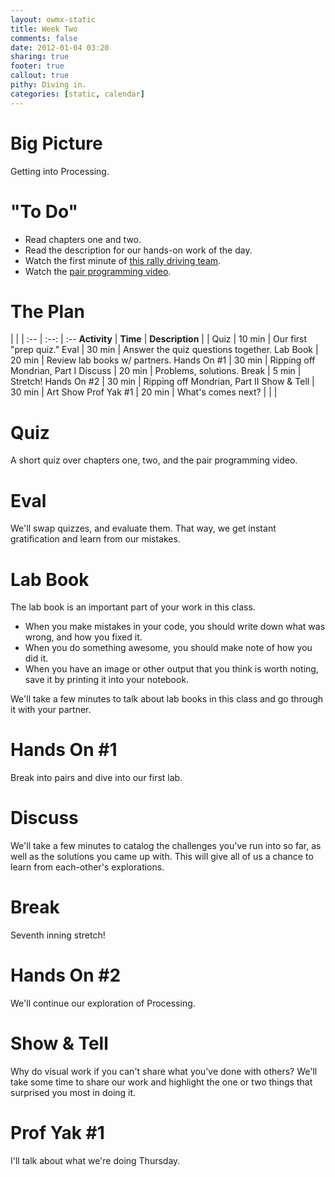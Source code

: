 ```yaml
---
layout: owmx-static
title: Week Two
comments: false
date: 2012-01-04 03:20
sharing: true
footer: true
callout: true
pithy: Diving in.
categories: [static, calendar]
---
```


# Big Picture
Getting into Processing.

# "To Do"
* Read chapters one and two.
* Read the description for our hands-on work of the day.
* Watch the first minute of [this rally driving team](http://www.youtube.com/watch?v=vCSAa5nOU64).
* Watch the [pair programming video](http://www.youtube.com/watch?v=rG_U12uqRhE). 

# The Plan

| | | 
 :-- | :--: | :--
 **Activity** | **Time** | **Description**
  |  | 
Quiz | 10 min | Our first "prep quiz."
Eval | 30 min | Answer the quiz questions together.
Lab Book | 20 min | Review lab books w/ partners.
Hands On #1 | 30 min | Ripping off Mondrian, Part I
Discuss | 20 min | Problems, solutions.
Break | 5 min | Stretch!
Hands On #2 | 30 min | Ripping off Mondrian, Part II
Show & Tell | 30 min | Art Show
Prof Yak #1 | 20 min | What's comes next?
| | | 

# Quiz
A short quiz over chapters one, two, and the pair programming video.

# Eval
We'll swap quizzes, and evaluate them. That way, we get instant gratification and learn from our mistakes.

# Lab Book
The lab book is an important part of your work in this class.

* When you make mistakes in your code, you should write down what was wrong, and how you fixed it.
* When you do something awesome, you should make note of how you did it.
* When you have an image or other output that you think is worth noting, save it by printing it into your notebook.

We'll take a few minutes to talk about lab books in this class and go through it with your partner.

# Hands On #1
Break into pairs and dive into our first lab.

# Discuss
We'll take a few minutes to catalog the challenges you've run into so far, as well as the solutions you came up with. This will give all of us a chance to learn from each-other's explorations.

# Break
Seventh inning stretch!

# Hands On #2
We'll continue our exploration of Processing.

# Show & Tell
Why do visual work if you can't share what you've done with others? We'll take some time to share our work and highlight the one or two things that surprised you most in doing it.

# Prof Yak #1
I'll talk about what we're doing Thursday.